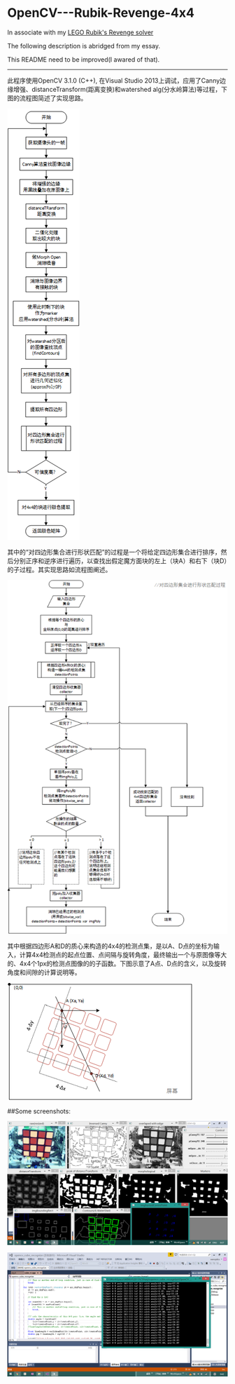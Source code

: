 # OpenCV---Rubik-Revenge-4x4

In associate with my [LEGO Rubik's Revenge solver](https://github.com/wenoptics/Rubiks-Cube-Solver---LEGO)

The following description is abridged from my essay.

This README need to be improved(I awared of that).

---

  此程序使用OpenCV 3.1.0 (C++), 在Visual Studio 2013上调试，应用了Canny边缘增强、distanceTransform(距离变换)和watershed alg(分水岭算法)等过程，下图的流程图简述了实现思路。

![](https://github.com/wenoptics/OpenCV---Rubik-Revenge-4x4/blob/master/doc/opencv-overall.png?raw=true)

  其中的“对四边形集合进行形状匹配”的过程是一个将给定四边形集合进行排序，然后分别正序和逆序进行遍历，以查找出假定魔方面块的左上（块A）和右下（块D）的子过程。其实现思路如流程图阐述。

![](https://github.com/wenoptics/OpenCV---Rubik-Revenge-4x4/blob/master/doc/A-Dpaired.png?raw=true)

  其中根据四边形A和D的质心来构造的4x4的检测点集，是以A、D点的坐标为输入，计算4x4检测点的起点位置、点间隔与旋转角度，最终输出一个与原图像等大的、4x4个1px的检测点图像的的子函数。下图示意了A点、D点的含义，以及旋转角度和间隙的计算说明等。

![](https://github.com/wenoptics/OpenCV---Rubik-Revenge-4x4/blob/master/doc/A-D-pr.png?raw=true)

##Some screenshots:

![](https://github.com/wenoptics/OpenCV---Rubik-Revenge-4x4/blob/master/screenShot/20160621-newAlg-particial-0.png?raw=true)

![A-D pair debug](https://github.com/wenoptics/OpenCV---Rubik-Revenge-4x4/blob/master/screenShot/20160621-newAlg-particial-1.png?raw=true)



